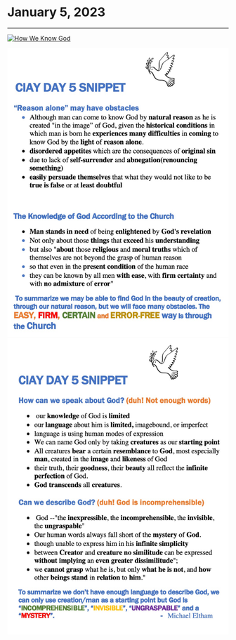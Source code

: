 # January 5, 2023
---

[![How We Know God](https://i.ytimg.com/vi/XscjbW08sHk/maxresdefault.jpg)](https://youtu.be/XscjbW08sHk "How We Know God")

![Day 5 Snippet1](https://github.com/fernal73/CIAY/blob/main/January/jpgs/Day5Snippet1.jpg?raw=true)
![Day 5 Snippet2](https://github.com/fernal73/CIAY/blob/main/January/jpgs/Day5Snippet2.jpg?raw=true)
